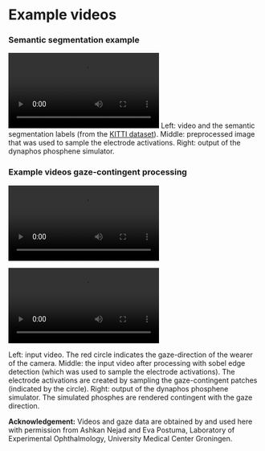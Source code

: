 # Example videos

### Semantic segmentation example

![example_video.mp4](example_video.mp4)
Left: video and the semantic segmentation labels (from the [KITTI dataset](https://www.cvlibs.net/datasets/kitti/)).
Middle: preprocessed image that was used to sample the electrode activations.
Right: output of the dynaphos phosphene simulator.

### Example videos gaze-contingent processing 

![example_video_gaze_contingent_object_grabbing.mp4](example_video_gaze_contingent_object_grabbing.mp4)

![example_video_gaze_contingent_walking.mp4](example_video_gaze_contingent_walking.mp4)

Left: input video. The red circle indicates the gaze-direction of the wearer of the camera.
Middle: the input video after processing with sobel edge detection (which was used to sample the electrode activations). The electrode activations are created by sampling the gaze-contingent patches (indicated by the circle). 
Right: output of the dynaphos phosphene simulator. The simulated phosphes are rendered contingent with the gaze direction.

**Acknowledgement:** Videos and gaze data are obtained by and used here with permission from Ashkan Nejad and Eva Postuma, Laboratory of Experimental Ophthalmology, University Medical Center Groningen.
